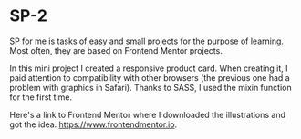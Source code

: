 # SP-2
SP for me is tasks of easy and small projects for the purpose of learning. Most often, they are based on Frontend Mentor projects.

In this mini project I created a responsive product card. When creating it, I paid attention to compatibility with other browsers (the previous one had a problem with graphics in Safari). Thanks to SASS, I used the mixin function for the first time.

Here's a link to Frontend Mentor where I downloaded the illustrations and got the idea. https://www.frontendmentor.io.
